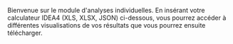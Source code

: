 Bienvenue sur le module d'analyses individuelles. En insérant votre calculateur IDEA4 (XLS, XLSX, JSON) ci-dessous, vous pourrez accéder à différentes visualisations de vos résultats que vous pourrez ensuite télécharger.